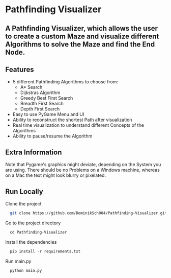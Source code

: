 # Pathfinding Visualizer

## A Pathfinding Visualizer, which allows the user to create a custom Maze and visualize different Algorithms to solve the Maze and find the End Node. 

## Features

- 5 different Pathfinding Algorithms to choose from:
    - A* Search
    - Dijkstras Algorithm
    - Greedy Best First Search
    - Breadth First Search
    - Depth First Search
- Easy to use PyGame Menu and UI
- Ability to reconstruct the shortest Path after visualization
- Real time visualization to understand different Concepts of the Algorithms
- Ability to pause/resume the Algorithm

## Extra Information

Note that Pygame's graphics might deviate, depending on the System you are using.
There should be no Problems on a Windows machine, whereas on a Mac the text might look blurry or pixelated.

## Run Locally

Clone the project

```bash
  git clone https://github.com/DominikSch004/Pathfinding-Visualizer.git
```

Go to the project directory

```python
  cd Pathfinding-Visualizer
```

Install the dependencies

```python
  pip install -r requirements.txt
```

Run main.py

```bash
  python main.py
```